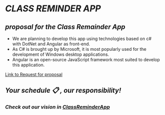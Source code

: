 # ___CLASS REMINDER APP___


## ___proposal for the Class Remainder App___

- We are planning to develop this app using technologies based on c# with DotNet and Angular as front-end.
- As C# is brought up by Microsoft, it is most popularly used for the development of Windows desktop applications. 
- Angular is an open-source JavaScript framework most suited to develop this application.

[Link to Request for proposal](https://github.com/harshakurra123/ClassRemainder)


## ___Your schedule :clipboard: , our responsibility!___   
###  ___Check out our vision in [ClassReminderApp](https://github.com/TejaswiNallavolu/ClassReminderApp)___ 
